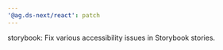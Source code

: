 ```yaml
---
'@ag.ds-next/react': patch
---
```


storybook: Fix various accessibility issues in Storybook stories.
